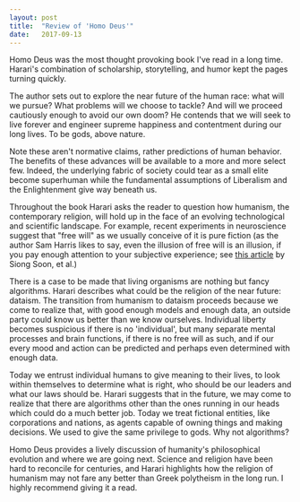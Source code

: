 ```yaml
---
layout: post
title:  "Review of 'Homo Deus'"
date:   2017-09-13 
---
```


Homo Deus was the most thought provoking book I've read in a long time. Harari's combination of scholarship, storytelling, and humor kept the pages turning quickly.

The author sets out to explore the near future of the human race: what will we pursue? What problems will we choose to tackle? And will we proceed cautiously enough to avoid our own doom? He contends that we will seek to live forever and engineer supreme happiness and contentment during our long lives. To be gods, above nature. 

Note these aren't normative claims, rather predictions of human behavior. The benefits of these advances will be available to a more and more select few. Indeed, the underlying fabric of society could tear as a small elite become superhuman while the fundamental assumptions of Liberalism and the Enlightenment give way beneath us.

Throughout the book Harari asks the reader to question how humanism, the contemporary religion, will hold up in the face of an evolving technological and scientific landscape. For example, recent experiments in neuroscience suggest that "free will" as we usually conceive of it is pure fiction (as the author Sam Harris likes to say, even the illusion of free will is an illusion, if you pay enough attention to your subjective experience; see [this article](http://www.rifters.com/real/articles/NatureNeuroScience_Soon_et_al.pdf) by Siong Soon, et al.)

There is a case to be made that living organisms are nothing but fancy algorithms. Harari describes what could be the religion of the near future: dataism. The transition from humanism to dataism proceeds because we come to realize that, with good enough models and enough data, an outside party could know us better than we know ourselves. Individual liberty becomes suspicious if there is no 'individual', but many separate mental processes and brain functions, if there is no free will as such, and if our every mood and action can be predicted and perhaps even determined with enough data. 

Today we entrust individual humans to give meaning to their lives, to look within themselves to determine what is right, who should be our leaders and what our laws should be. Harari suggests that in the future, we may come to realize that there are algorithms other than the ones running in our heads which could do a much better job. Today we treat fictional entities, like corporations and nations, as agents capable of owning things and making decisions. We used to give the same privilege to gods. Why not algorithms? 

Homo Deus provides a lively discussion of humanity's philosophical evolution and where we are going next. Science and religion have been hard to reconcile for centuries, and Harari highlights how the religion of humanism may not fare any better than Greek polytheism in the long run. I highly recommend giving it a read. 

